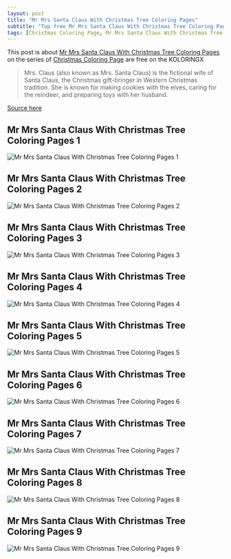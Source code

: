 ```yaml
---
layout: post
title: "Mr Mrs Santa Claus With Christmas Tree Coloring Pages"
subtitle: "Top free Mr Mrs Santa Claus With Christmas Tree Coloring Pages on the Christmas Coloring Page at Koloringx.xyz "
tags: [Christmas Coloring Page, Mr Mrs Santa Claus With Christmas Tree Coloring Pages]
---
```

This post is about [Mr Mrs Santa Claus With Christmas Tree Coloring Pages](http://koloringx.xyz/blog/Mr-Mrs-Santa-Claus-With-Christmas-Tree-Coloring-Pages) on the series of [Christmas Coloring Page](http://koloringx.xyz) are free on the KOLORINGX
> Mrs. Claus (also known as Mrs. Santa Claus) is the fictional wife of Santa Claus, the Christmas gift-bringer in Western Christmas tradition. She is known for making cookies with the elves, caring for the reindeer, and preparing toys with her husband.

[Source here](https://en.wikipedia.org/wiki/Mrs._Claus)
## Mr Mrs Santa Claus With Christmas Tree Coloring Pages 1
![Mr Mrs Santa Claus With Christmas Tree Coloring Pages 1](http://koloringx.xyz/Christmas-Coloring-Pages/Mr-Mrs-Santa-Claus-With-Christmas-Tree-Coloring-Pages%20(1).png)

<script async src="https://pagead2.googlesyndication.com/pagead/js/adsbygoogle.js"></script> <!-- Koloringx --> 
 <ins class="adsbygoogle"  
   style="display:block"   
  data-ad-client="ca-pub-6753140515841889"   
  data-ad-slot="2585677186"  
   data-ad-format="auto"  
   data-full-width-responsive="true"></ins> 
 <script>  
   (adsbygoogle = window.adsbygoogle || []).push({}); 
 </script>

## Mr Mrs Santa Claus With Christmas Tree Coloring Pages 2
![Mr Mrs Santa Claus With Christmas Tree Coloring Pages 2](http://koloringx.xyz/Christmas-Coloring-Pages/Mr-Mrs-Santa-Claus-With-Christmas-Tree-Coloring-Pages%20(2).png)
## Mr Mrs Santa Claus With Christmas Tree Coloring Pages 3
![Mr Mrs Santa Claus With Christmas Tree Coloring Pages 3](http://koloringx.xyz/Christmas-Coloring-Pages/Mr-Mrs-Santa-Claus-With-Christmas-Tree-Coloring-Pages%20(3).png)
## Mr Mrs Santa Claus With Christmas Tree Coloring Pages 4
![Mr Mrs Santa Claus With Christmas Tree Coloring Pages 4](http://koloringx.xyz/Christmas-Coloring-Pages/Mr-Mrs-Santa-Claus-With-Christmas-Tree-Coloring-Pages%20(4).png)
## Mr Mrs Santa Claus With Christmas Tree Coloring Pages 5
![Mr Mrs Santa Claus With Christmas Tree Coloring Pages 5](http://koloringx.xyz/Christmas-Coloring-Pages/Mr-Mrs-Santa-Claus-With-Christmas-Tree-Coloring-Pages%20(5).png)

<script async src="https://pagead2.googlesyndication.com/pagead/js/adsbygoogle.js"></script> <!-- Koloringx --> 
 <ins class="adsbygoogle"  
   style="display:block"   
  data-ad-client="ca-pub-6753140515841889"   
  data-ad-slot="2585677186"  
   data-ad-format="auto"  
   data-full-width-responsive="true"></ins> 
 <script>  
   (adsbygoogle = window.adsbygoogle || []).push({}); 
 </script>

## Mr Mrs Santa Claus With Christmas Tree Coloring Pages 6
![Mr Mrs Santa Claus With Christmas Tree Coloring Pages 6](http://koloringx.xyz/Christmas-Coloring-Pages/Mr-Mrs-Santa-Claus-With-Christmas-Tree-Coloring-Pages%20(6).png)
## Mr Mrs Santa Claus With Christmas Tree Coloring Pages 7
![Mr Mrs Santa Claus With Christmas Tree Coloring Pages 7](http://koloringx.xyz/Christmas-Coloring-Pages/Mr-Mrs-Santa-Claus-With-Christmas-Tree-Coloring-Pages%20(7).png)
## Mr Mrs Santa Claus With Christmas Tree Coloring Pages 8
![Mr Mrs Santa Claus With Christmas Tree Coloring Pages 8](http://koloringx.xyz/Christmas-Coloring-Pages/Mr-Mrs-Santa-Claus-With-Christmas-Tree-Coloring-Pages%20(8).png)
## Mr Mrs Santa Claus With Christmas Tree Coloring Pages 9
![Mr Mrs Santa Claus With Christmas Tree Coloring Pages 9](http://koloringx.xyz/Christmas-Coloring-Pages/Mr-Mrs-Santa-Claus-With-Christmas-Tree-Coloring-Pages%20(9).png)
